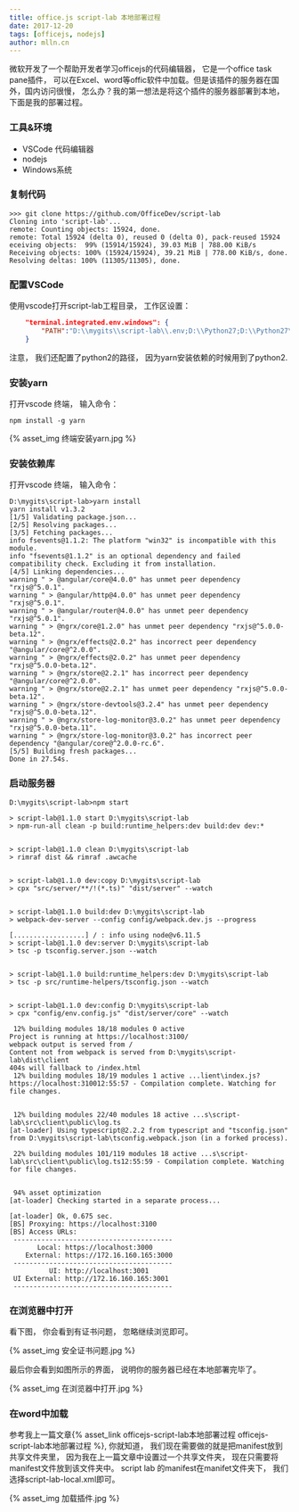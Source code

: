 ```yaml
---
title: office.js script-lab 本地部署过程
date: 2017-12-20
tags: [officejs, nodejs]
author: mlln.cn
---
```



微软开发了一个帮助开发者学习officejs的代码编辑器， 它是一个office task pane插件， 可以在Excel、word等offic软件中加载。但是该插件的服务器在国外，国内访问很慢， 怎么办？我的第一想法是将这个插件的服务器部署到本地，下面是我的部署过程。

<!-- more -->

### 工具&环境

- VSCode 代码编辑器
- nodejs
- Windows系统

### 复制代码

```
>>> git clone https://github.com/OfficeDev/script-lab 
Cloning into 'script-lab'...
remote: Counting objects: 15924, done.
remote: Total 15924 (delta 0), reused 0 (delta 0), pack-reused 15924 eceiving objects:  99% (15914/15924), 39.03 MiB | 788.00 KiB/s
Receiving objects: 100% (15924/15924), 39.21 MiB | 778.00 KiB/s, done.
Resolving deltas: 100% (11305/11305), done.
```

### 配置VSCode

使用vscode打开script-lab工程目录， 工作区设置：

```json
    "terminal.integrated.env.windows": {
        "PATH":"D:\\mygits\\script-lab\\.env;D:\\Python27;D:\\Python27\\scripts"
    }

```
注意， 我们还配置了python2的路径， 因为yarn安装依赖的时候用到了python2.

### 安装yarn

打开vscode 终端， 输入命令：
```
npm install -g yarn
```

{% asset_img 终端安装yarn.jpg %}

### 安装依赖库

打开vscode 终端， 输入命令：
```
D:\mygits\script-lab>yarn install
yarn install v1.3.2
[1/5] Validating package.json...
[2/5] Resolving packages...
[3/5] Fetching packages...
info fsevents@1.1.2: The platform "win32" is incompatible with this module.
info "fsevents@1.1.2" is an optional dependency and failed compatibility check. Excluding it from installation.
[4/5] Linking dependencies...
warning " > @angular/core@4.0.0" has unmet peer dependency "rxjs@^5.0.1".
warning " > @angular/http@4.0.0" has unmet peer dependency "rxjs@^5.0.1".
warning " > @angular/router@4.0.0" has unmet peer dependency "rxjs@^5.0.1".
warning " > @ngrx/core@1.2.0" has unmet peer dependency "rxjs@^5.0.0-beta.12".
warning " > @ngrx/effects@2.0.2" has incorrect peer dependency "@angular/core@^2.0.0".
warning " > @ngrx/effects@2.0.2" has unmet peer dependency "rxjs@^5.0.0-beta.12".
warning " > @ngrx/store@2.2.1" has incorrect peer dependency "@angular/core@^2.0.0".
warning " > @ngrx/store@2.2.1" has unmet peer dependency "rxjs@^5.0.0-beta.12".
warning " > @ngrx/store-devtools@3.2.4" has unmet peer dependency "rxjs@^5.0.0-beta.12".
warning " > @ngrx/store-log-monitor@3.0.2" has unmet peer dependency "rxjs@^5.0.0-beta.11".
warning " > @ngrx/store-log-monitor@3.0.2" has incorrect peer dependency "@angular/core@^2.0.0-rc.6".
[5/5] Building fresh packages...
Done in 27.54s.
```

### 启动服务器

```
D:\mygits\script-lab>npm start

> script-lab@1.1.0 start D:\mygits\script-lab
> npm-run-all clean -p build:runtime_helpers:dev build:dev dev:*


> script-lab@1.1.0 clean D:\mygits\script-lab
> rimraf dist && rimraf .awcache


> script-lab@1.1.0 dev:copy D:\mygits\script-lab
> cpx "src/server/**/!(*.ts)" "dist/server" --watch


> script-lab@1.1.0 build:dev D:\mygits\script-lab
> webpack-dev-server --config config/webpack.dev.js --progress

[..................] / : info using node@v6.11.5
> script-lab@1.1.0 dev:server D:\mygits\script-lab
> tsc -p tsconfig.server.json --watch


> script-lab@1.1.0 build:runtime_helpers:dev D:\mygits\script-lab
> tsc -p src/runtime-helpers/tsconfig.json --watch


> script-lab@1.1.0 dev:config D:\mygits\script-lab
> cpx "config/env.config.js" "dist/server/core" --watch

 12% building modules 18/18 modules 0 active
Project is running at https://localhost:3100/
webpack output is served from /
Content not from webpack is served from D:\mygits\script-lab\dist\client
404s will fallback to /index.html
 12% building modules 18/19 modules 1 active ...lient\index.js?https://localhost:310012:55:57 - Compilation complete. Watching for file changes.


 12% building modules 22/40 modules 18 active ...s\script-lab\src\client\public\log.ts
[at-loader] Using typescript@2.2.2 from typescript and "tsconfig.json" from D:\mygits\script-lab\tsconfig.webpack.json (in a forked process).

 22% building modules 101/119 modules 18 active ...s\script-lab\src\client\public\log.ts12:55:59 - Compilation complete. Watching for file changes.


 94% asset optimization
[at-loader] Checking started in a separate process...

[at-loader] Ok, 0.675 sec.
[BS] Proxying: https://localhost:3100
[BS] Access URLs:
 ----------------------------------------
       Local: https://localhost:3000
    External: https://172.16.160.165:3000
 ----------------------------------------
          UI: http://localhost:3001
 UI External: http://172.16.160.165:3001
 ----------------------------------------
```

### 在浏览器中打开

看下图， 你会看到有证书问题， 忽略继续浏览即可。

{% asset_img 安全证书问题.jpg %}

最后你会看到如图所示的界面， 说明你的服务器已经在本地部署完毕了。

{% asset_img 在浏览器中打开.jpg %}

### 在word中加载

参考我上一篇文章{% asset_link officejs-script-lab本地部署过程 officejs-script-lab本地部署过程 %}, 你就知道， 我们现在需要做的就是把manifest放到共享文件夹里， 因为我在上一篇文章中设置过一个共享文件夹， 现在只需要将manifest文件放到该文件夹中。 script lab 的manifest在manifet文件夹下， 我们选择script-lab-local.xml即可。

{% asset_img 加载插件.jpg %}